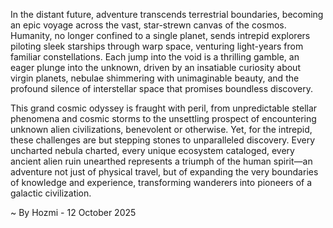
In the distant future, adventure transcends terrestrial boundaries, becoming an epic voyage across the vast, star-strewn canvas of the cosmos. Humanity, no longer confined to a single planet, sends intrepid explorers piloting sleek starships through warp space, venturing light-years from familiar constellations. Each jump into the void is a thrilling gamble, an eager plunge into the unknown, driven by an insatiable curiosity about virgin planets, nebulae shimmering with unimaginable beauty, and the profound silence of interstellar space that promises boundless discovery.

This grand cosmic odyssey is fraught with peril, from unpredictable stellar phenomena and cosmic storms to the unsettling prospect of encountering unknown alien civilizations, benevolent or otherwise. Yet, for the intrepid, these challenges are but stepping stones to unparalleled discovery. Every uncharted nebula charted, every unique ecosystem cataloged, every ancient alien ruin unearthed represents a triumph of the human spirit—an adventure not just of physical travel, but of expanding the very boundaries of knowledge and experience, transforming wanderers into pioneers of a galactic civilization.

~ By Hozmi - 12 October 2025
